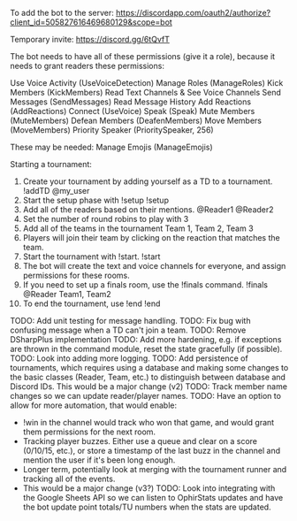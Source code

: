 To add the bot to the server:
https://discordapp.com/oauth2/authorize?client_id=505827616469680129&scope=bot

Temporary invite: https://discord.gg/6tQvfT

The bot needs to have all of these permissions (give it a role), because it needs to grant readers these permissions:

Use Voice Activity (UseVoiceDetection)
Manage Roles (ManageRoles)
Kick Members (KickMembers)
Read Text Channels & See Voice Channels
Send Messages (SendMessages)
Read Message History
Add Reactions (AddReactions)
Connect (UseVoice)
Speak (Speak)
Mute Members (MuteMembers)
Defean Members (DeafenMembers)
Move Members (MoveMembers)
Priority Speaker (PrioritySpeaker, 256)

These may be needed:
Manage Emojis (ManageEmojis)


Starting a tournament:
  1. Create your tournament by adding yourself as a TD to a tournament.
    !addTD @my_user <My tournament name>
  2. Start the setup phase with !setup
    !setup
  3. Add all of the readers based on their mentions.
     @Reader1  @Reader2
  4. Set the number of round robins to play with
    3
  5. Add all of the teams in the tournament
    Team 1, Team 2, Team 3
  6. Players will join their team by clicking on the reaction that matches the team.
  7. Start the tournament with !start.
    !start
  8. The bot will create the text and voice channels for everyone, and assign permissions for these rooms.
  9. If you need to set up a finals room, use the !finals command.
    !finals @Reader Team1, Team2
  10. To end the tournament, use !end
    !end

TODO: Add unit testing for message handling.
TODO: Fix bug with confusing message when a TD can't join a team.
TODO: Remove DSharpPlus implementation
TODO: Add more hardening, e.g. if exceptions are thrown in the command module, reset the state gracefully (if possible).
TODO: Look into adding more logging.
TODO: Add persistence of tournaments, which requires using a database and making some changes to the basic classes (Reader, Team, etc.) to distinguish between database and Discord IDs. This would be a major change (v2)
TODO: Track member name changes so we can update reader/player names.
TODO: Have an option to allow for more automation, that would enable:
  - !win <team> in the channel would track who won that game, and would grant them permissions for the next room.
  - Tracking player buzzes. Either use a queue and clear on a score (0/10/15, etc.), or store a timestamp of the last buzz in the channel and mention the user if it's been long enough.
  - Longer term, potentially look at merging with the tournament runner and tracking all of the events.
  - This would be a major change (v3?)
TODO: Look into integrating with the Google Sheets API so we can listen to OphirStats updates and have the bot update point totals/TU numbers when the stats are updated.
  